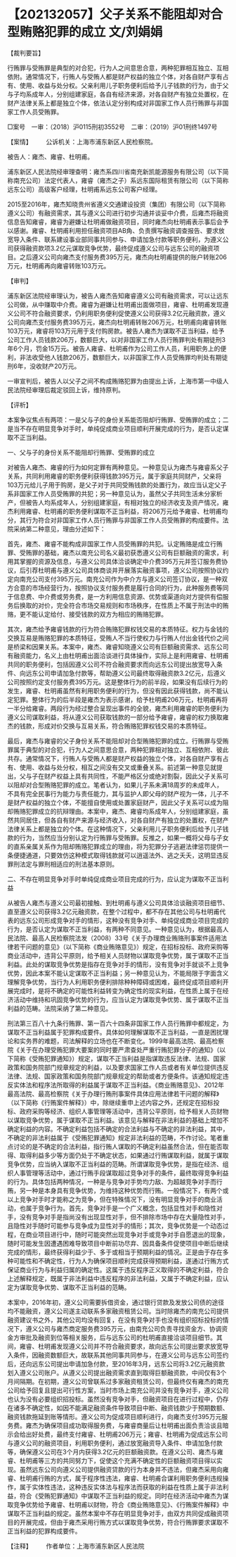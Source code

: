 # 【202132057】父子关系不能阻却对合型贿赂犯罪的成立 文/刘娟娟

【裁判要旨】

行贿罪与受贿罪是典型的对合犯，行为人之间意思合意，两种犯罪相互独立、互相依附。通常情况下，行贿人与受贿人都是财产权益的独立个体，对各自财产享有占有、使用、收益与处分权。父亲利用儿子职务便利后给予儿子钱款的行为，由于父与子均系成年人，分别组建家庭，各自有经济来源，对各自财产有独立处置权，在财产法律关系上都是独立个体，依法认定分别构成对非国家工作人员行贿罪与非国家工作人员受贿罪。

□案号　一审：（2018）沪0115刑初3552号　二审：（2019）沪01刑终1497号

【案情】 　　公诉机关：上海市浦东新区人民检察院。

被告人：雍杰、雍睿、杜明甫。

浦东新区人民法院经审理查明：雍杰系四川省南充新凯能源服务有限公司（以下简称南充公司）法定代表人，雍睿（雍杰之子）系远东国际租赁有限公司（以下简称远东公司）高级客户经理，杜明甫系远东公司客户经理。

2015至2016年，雍杰知晓贵州省遵义交通建设投资（集团）有限公司（以下简称遵义公司）有融资需求，其与遵义公司进行初步沟通并谈妥中介费，后雍杰将融资信息告知雍睿，雍睿为避嫌让杜明甫做融资项目，同时雍杰向杜明甫表示事后会予以感谢。雍睿、杜明甫利用担任融资项目AB角、负责撰写融资调查报告、要求放宽导入条件、联系建设事业部同事共同参与、申请加急付款等职务便利，为遵义公司获得融资款项3.2亿元谋取竞争优势，最终促成遵义公司与远东公司的融资项目。之后遵义公司向雍杰支付服务费395万元，雍杰向杜明甫提供的账户转账206万元，杜明甫再向雍睿转账103万元。

【审判】

浦东新区法院经审理认为，被告人雍杰告知雍睿遵义公司有融资需求，可以让远东公司做，从中赚取中介费。雍睿为避嫌让杜明甫出面做项目，雍睿、杜明甫发现遵义公司不符合融资要求，仍利用职务便利促使遵义公司获得3.2亿元融资款，遵义公司向雍杰支付服务费395万元，雍杰向杜明甫转账206万元，杜明甫向雍睿转账103万元，雍睿将103万元用于支付购房款。被告人雍杰为谋取不正当利益，给予公司工作人员钱款206万，数额巨大，以对非国家工作人员行贿罪判处有期徒刑3年6个月，罚金15万元。被告人雍睿、杜明甫作为公司工作人员，利用职务上的便利，非法收受他人钱款206万，数额巨大，以非国家工作人员受贿罪均判处有期徒刑6年，没收财产20万元。

一审宣判后，被告人以父子之间不构成贿赂犯罪为由提出上诉，上海市第一中级人民法院经审理后裁定驳回上诉，维持原判。

【评析】

本案争议焦点有两项：一是父与子的身份关系能否阻却行贿罪、受贿罪的成立；二是当不存在明显竞争对手时，单纯促成商业项目顺利开展完成的行为，是否认定谋取不正当利益。

一、父与子的身份关系不能阻却行贿罪、受贿罪的成立

对被告人雍杰、雍睿的行为如何定罪有两种意见。一种意见认为雍杰与雍睿系父子关系，共同利用雍睿的职务便利获得钱款395万元，属于家庭共同财产，父亲将103万元给儿子用于购房，是父子对于共同受贿钱款的处置行为，故应当认定父子系非国家工作人员受贿罪的共犯；另一种意见认为，虽然父子共同生活未分家析产，但被告人均系成年人，分别组建家庭，有相对独立的经济收支及资产情况，雍杰利用雍睿、杜明甫的职务便利谋取不正当利益，将206万元给予雍睿、杜明甫均分，其行为符合对非国家工作人员行贿罪与非国家工作人员受贿罪的构成要件。法院采纳第二种意见，理由分述如下：

首先，雍杰、雍睿不能构成非国家工作人员受贿罪的共犯。认定贿赂是成立行贿罪、受贿罪的基础，雍杰以南充公司名义最初获悉遵义公司有巨额融资的需求，利用其掌握的资源及信息，与遵义公司具体洽谈确定中介费395万元并签订服务费协议，后引荐杜明甫与遵义公司具体商谈并开展落实融资事项，遵义公司按照协议约定向南充公司支付395万元。南充公司作为中介方与遵义公司签订协议，是一种双方合意的市场经营行为，按照协议支付服务费是履行合同的行为，此种服务费等同于信息费、中介费或劳务费，是一方利用信息资源、优势或渠道向对方提供有偿服务后换取的对价，完全符合市场交易规则和市场秩序，在性质上不属于刑法中的贿赂，更不能认定给付、接受钱款的双方为相应的贿赂犯罪。

其次，雍杰给予雍睿钱款的行为符合贿赂犯罪权钱交易的本质特征。权力与金钱的交换互易是贿赂犯罪的本质特征，受贿人不当行使权力与行贿人付出金钱代价之间是桥梁和因果关系。本案中，雍杰、雍睿知晓遵义公司有巨额融资需求、远东公司有融资能力，名义上由杜明甫出面洽谈进行具体操作，实际上是利用雍睿、杜明甫共同的职务便利，包括因遵义公司不符合融资要求而向远东公司提出放宽导入条件、向远东公司申请加急付款等，帮助遵义公司最终取得融资款3.2亿元，后遵义公司按照约定支付服务费395万元。这是整体行为的前半段，如果没有后续行为的发生，雍睿、杜明甫虽然有利用职务便利的行为，但没有因此获得钱款，尚不能认定犯罪。整体行为的后半段是雍杰为表示感谢，给予杜明甫206万元，杜明甫再将一半分给雍睿。两段行为经过整合呈现出事件的全貌，雍杰利用雍睿的职务便利为遵义公司谋取利益，将从遵义公司获取钱款的一部分给予雍睿，雍睿的权力换取雍杰的钱款，形成对价交换与互易关系，符合贿赂犯罪权钱交易的本质特征。

最后，雍杰与雍睿的父子身份关系不能阻却对合型贿赂犯罪的成立。行贿罪与受贿罪属于典型的对合犯，行为人之间意思合意，两种犯罪相对独立、互相依附、彼此共存。通常情况下，行贿人与受贿人都是财产权益的独立个体，对各自财产享有占有、使用、收益与处分权，相互之间没有交叉或重叠关系。前述第一种意见就提出，父与子在财产权益上具有共同性，不能严格区分或绝对割裂，因此父子关系可以阻却对合型贿赂犯罪的成立。笔者认为，如果儿子系未满18周岁的未成年人，不具有完全民事行为能力与责任能力，其与监护人即父母的财产视为一体，儿子不是财产权益的独立个体，不能擅自使用或处置家庭财产，因此父子关系可以成为阻却贿赂犯罪成立的抗辩理由。本案中，雍杰、雍睿均系成年人，分别组建家庭，虽然共同居住，但各自有财产来源与经济收入，对各自财产有独立的处置权，在财产法律关系上都是独立的个体。在这种情况下，父亲利用儿子职务便利后给予儿子钱款的行为，当然应当分别认定为行贿罪与受贿罪。反推之，如果一概将父母与子女的直系亲属关系作为阻却贿赂犯罪成立的理由，将为犯罪分子逃避法律惩罚提供一条便捷通道，只要效仿这种模式取得钱款就可以逍遥法外、逃之夭夭，这明显违反罪刑法定与罪刑相适应的刑法基本原则。

二、不存在明显竞争对手时单纯促成商业项目完成的行为，应认定为谋取不正当利益

从被告人雍杰与遵义公司最初接触、到杜明甫与遵义公司具体洽谈融资项目细节、直至遵义公司获得3.2亿元融资款，在整个过程中，都不存在其他公司与杜明甫代表的远东公司形成竞争对手的情形，这种没有竞争对手、单纯促成商业项目完成的行为，是否认定为谋取不正当利益，有两种不同意见。一种意见认为，根据最高人民法院、最高人民检察院法发（2008）33号《关于办理商业贿赂刑事案件适用法律若干问题的意见》（以下简称《商业贿赂意见》）规定，在招标投标、政府采购等商业活动中，违背公平原则，给予相关人员财物以谋取竞争优势，属于谋取不正当利益。此处的谋取竞争优势是指存在竞争对手的情形，没有竞争对手就谈不上竞争优势，因此本案不能认定谋取不正当利益；另一种意见认为，不能局限于字面含义理解竞争优势，当行为人利用职务便利排除种种障碍或困难，最终促成项目顺利开展完成时，是将不确定的可能性利益转变为确定性的现实利益，在性质上属于在经济活动中维持和巩固竞争优势的行为，应当认定为谋取竞争优势、属于谋取不正当利益的范畴。法院采纳了第二种意见。

刑法第三百八十九条行贿罪、第一百六十四条非国家工作人员行贿罪中都规定，为谋取不正当利益属于犯罪构成要件。具体如何理解谋取不正当利益，一直是困扰理论和实务界的难题，司法解释的立场也在不断变化。1999年最高法院、最高检察院《关于在办理受贿犯罪大要案的同时要严肃查处严重行贿犯罪分子的通知》（以下简称《受贿犯罪通知》）规定，谋取不正当利益是指谋取违反法律、法规、国家政策和国务院部门规章规定的利益，以及要求国家工作人员或者有关单位提供违反法律、法规、国家政策和国务院部门规章规定的帮助或者方便条件。该通知规定违反实体法和程序法所取得的利益属于谋取不正当利益。《商业贿赂意见》、2012年最高法院、最高检察院《关于办理行贿刑事案件具体应用法律若干问题的解释》（以下简称《行贿案件解释》）中，除继续重申上述内容之外，还规定在招标投标、政府采购等经济、组织人事管理等活动中，违背公平原则，给予相关人员财物以谋取竞争优势，属于谋取不正当利益。该意见与解释在非法利益的基础上增加不确定利益的内容。不确定利益包括不确定的合法利益与不确定的非法利益，其中，不确定的非法利益属于《受贿犯罪通知》规定非法利益的范畴，不作讨论。笔者重点讨论的是不确定的合法利益，指行贿人谋取的不确定利益虽然合法，但在能否取得、取得利益多少等方面仍处于不确定状态，如果通过行贿谋取利益，就属于谋取竞争优势，应当纳入谋取不正当利益的范畴。所谓谋取竞争优势，是指在经济、组织人事管理等活动中，通过行贿手段谋取超过竞争对手的条件，最终取得竞争利益的行为。具体包括两种情况，一种是与竞争对手势均力敌、为超越竞争对手而行贿，另一种是本身具有竞争优势，为维持这种优势而行贿。一般情况下，有两个或以上竞争对手时才能称之为竞争，但在特殊情况下，没有明显竞争对手的商业活动，也属于竞争行为。首先，竞争对手是一个广义概念，包括显性对手和隐性对手，没有竞争对手是指尚没有出现显性对手，但不排除市场中存在大量隐性对手，且隐性对手随时可能参与竞争成为显性对手的情形；其次，竞争优势是一个动态过程，在商业项目进行中，随时可能突然出现竞争对手或竞争对手自愿退出的现象，随时可能发生因遭遇困难导致项目中断前功尽弃、因具备条件促使项目中断后继续完成的情形，最终获得利益少于、多于或相当于预期利益的情况。正是由于存在多种可能性和不确定性，行为人为确保项目顺利完成获得预期利益，遂通过行贿方式保证商业行为与利益归属的确定性。这属于违反程序正义取得的不确定利益，符合上述解释规定，既属于非法利益中违反程序的非法利益，又属于不确定利益，应认定为谋取竞争优势、谋取不正当利益的范畴。

本案中，2016年初，遵义公司需要拆借资金，通过银行贷款及发放公司债的途径均不能融资，遵义公司遂主动联系多家融资租赁公司。当时除雍杰的南充公司提供融资建议书之外，其他公司均没有回复，在没有竞争对手也没有组织招标投标的情况下，遵义公司与雍杰商定服务费395万元，由南充公司负责寻找资金方、协调资金方审批及融资到位等相关服务，后与远东公司的杜明甫直接洽谈项目细节。其间，雍睿、杜明甫发现遵义公司并不符合融资要求，故向远东公司提出要求放宽导入条件，因融资数额巨大，故联系其他同事共同参与，在遵义公司与远东公司签约后，还向远东公司提出申请加急付款，至2016年3月，远东公司将3.2亿元融资款划入遵义公司账户。从遵义公司提出融资需求直到取得巨额融资款，中间仅有3个月间隔期。在初期，遵义公司曾联系过多家融资租赁公司，但最终仅有雍杰的南充公司给予回复且提出可行性方案，当时市场上南充公司并没有竞争对手，遵义公司也认为没有必要组织招投标。虽然没有竞争对手，但融资项目在进行过程中，仍存在诸多不确定性，如因不能满足融资条件导致项目中断、融资钱款少于预期数额、融资钱款拖延到账等情形。遵义公司为促成项目顺利进行，向雍杰支付395万元服务费。雍杰为确保项目成功取得服务费，与雍睿商量后让杜明甫出面负责洽谈且暗示会给出好处费，最终支付雍睿、杜明甫206万元；雍睿、杜明甫为促成远东公司与遵义公司的融资项目，利用职务便利，通过放宽融资导入条件、申请加急付款等，确保遵义公司在3个月内获得3.2亿元的巨额融资款。在遵义公司、雍杰与雍睿、杜明甫等三方的共同努力下，促使这个充满不确定性的巨额融资项目得以实现。虽然远东公司向遵义公司提供融资贷款的行为本身并不违法，但雍杰采用向雍睿、杜明甫行贿的方式，属于程序性违法，雍睿、杜明甫合谋利用职务便利违规操作，属于实体性违法，这种违反实体法与程序法而获取的利益在性质上属于非法利益，符合《受贿犯罪通知》中谋取不正当利益的规定。同时在经济活动中雍杰为谋取竞争优势给予雍睿、杜明甫以财物，符合《商业贿赂意见》、《行贿案件解释》中谋取不正当利益的规定。虽然本案中不存在明显竞争对手，由双方共同促成融资项目的开展完成，但由于雍杰采用行贿方式以谋取竞争优势，符合行贿罪要求谋取不正当利益的犯罪构成要件。

【注释】 　　作者单位：上海市浦东新区人民法院